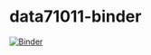 # data71011-binder
[![Binder](https://mybinder.org/badge_logo.svg)](https://mybinder.org/v2/gh/orange-lyd/data71011-binder/HEAD)
